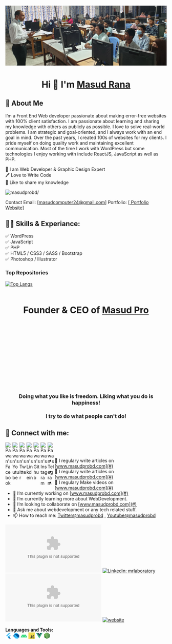 [<img src='https://github.com/masudprobd/masudprobd/blob/main/img/cover.jpg?raw=true' alt='Masud Rana'>](https://github.com/masudprobd/)
<p>

<h1 align="center"> Hi 👋 I'm <a target="_blank" href="#">Masud Rana</a></h1>

## 🚀 About Me
I’m a Front End Web developer passionate about making error-free websites with 100% client satisfaction. I am passionate about learning and sharing my knowledge with others as publicly as possible. I love to solve real-world problems. I am strategic and goal-oriented, and I always work with an end goal in mind. Over the past years, I created 100s of websites for my clients. I pride myself on doing quality work and maintaining excellent communication. Most of the time I work with WordPress but some technologies I enjoy working with include ReactJS, JavaScript as well as PHP.

👑 I am Web Developer & Graphic Design Expert <br> 
🖊️ Love to Write Code <br> 
🎤 Like to share my knowledge </p> 

<p align="left"> <img src=https://komarev.com/ghpvc/?username=masudprobd alt=masudprobd/> </p>

Contact
Email: [masudcomputer24@gmail.com]
Portfolio: [[ Portfolio Website](https://github.com/masudprobd)]


## 👨‍💻 Skills & Experiance: 
✅ WordPress <br> 
✅ JavaScript <br>
✅ PHP <br>
✅ HTML5 / CSS3 / SASS / Bootstrap <br>
✅ Photoshop / Illustrator <br>

### Top Repositories
[![Top Langs](https://github-readme-stats.vercel.app/api/top-langs/?username=masudprobd)](https://github.com/anuraghazra/github-readme-stats)
<br />
<br />


<h1 align="center">Founder & CEO of <a target="_blank" href="https://www.google.com/search?q=mr+laboratory&oq=masud+pro&aqs=chrome.0.69i59l3j69i60l3j69i65l2.5848j0j1&sourceid=chrome&ie=UTF-8">Masud Pro</a></h1>
<div align="center" class="center" style="width:200px;height:200px;margin:0 auto;border-radius: 50%; overflow: hidden;align-items: center;">
    
</div>

<h3 align="center">Doing what you like is freedom. Liking what you do is happiness!</h3>
<h3 align="center">I try to do what people can't do!</h3>


## 🔗 Connect with me:

<a href="#">
  <img align="left" alt="Pawan's Facebook" width="22px" src="https://cdn.jsdelivr.net/npm/simple-icons@v3/icons/facebook.svg" />
</a>
<a href="#">
  <img align="left" alt="Pawan's Youtube" width="22px" src="https://cdn.jsdelivr.net/npm/simple-icons@v3/icons/youtube.svg" />
</a>
<a href="#">
  <img align="left" alt="Pawan's Twitter" width="22px" src="https://cdn.jsdelivr.net/npm/simple-icons@v3/icons/twitter.svg" />
</a>
<a href="#">
  <img align="left" alt="Pawan's Linkdein" width="22px" src="https://cdn.jsdelivr.net/npm/simple-icons@v3/icons/linkedin.svg" />
</a>

<a href="#">
  <img align="left" alt="Pawan's Github" width="22px" src="https://cdn.jsdelivr.net/npm/simple-icons@v3/icons/github.svg" />
</a>
<a href="#">
  <img align="left" alt="Pawan's Instagram" width="22px" src="https://cdn.jsdelivr.net/npm/simple-icons@v3/icons/instagram.svg" />
</a>
<a href="#">
  <img align="left" alt="Pawan's Telegram" width="22px" src="https://cdn.jsdelivr.net/npm/simple-icons@v3/icons/telegram.svg" />
</a>


<br/>
<br/>

- 📝 I regulary write articles on [www.masudprobd.com](#) 
- 📝 I regulary write articles on [www.masudprobd.com](#) 
- 📝 I regulary Make videos on [www.masudprobd.com](#) 
- 🔭 I’m currently working on [www.masudprobd.com](#) 
- 🌱 I’m currently learning more about WebDevelopment.
- 👯 I’m looking to collaborate on [www.masudprobd.com](#) 
- 💬 Ask me about webdevelopment or any tech related stuff.
- 📫 How to reach me: [Twitter@masudprobd](#) , [Youtube@masudprobd](#)

[![Twitter: md_mijan_mr](https://img.shields.io/twitter/follow/masudprobd.com?style=social)](#)
[![Linkedin: mrlaboratory](https://img.shields.io/badge/-masudprobd.com-blue?style=flat-square&logo=Linkedin&logoColor=white&link=https://www.linkedin.com/in/masudprobd/)](#)
[![GitHub iampawan](https://img.shields.io/github/followers/masudprobd.com?label=follow&style=social)](https://github.com/masudprobd)
[![website](https://img.shields.io/badge/PortfolioWebsite-masudprobd.com-2648ff?style=flat-square&logo=google-chrome)](#)


**Languages and Tools:**  
<code><img height="20" src="https://raw.githubusercontent.com/github/explore/80688e429a7d4ef2fca1e82350fe8e3517d3494d/topics/flutter/flutter.png"></code>
<code><img height="20" src="https://raw.githubusercontent.com/github/explore/80688e429a7d4ef2fca1e82350fe8e3517d3494d/topics/dart/dart.png"></code>
<code><img height="20" src="https://raw.githubusercontent.com/github/explore/80688e429a7d4ef2fca1e82350fe8e3517d3494d/topics/android/android.png"></code>
<code><img height="20" src="https://raw.githubusercontent.com/github/explore/80688e429a7d4ef2fca1e82350fe8e3517d3494d/topics/javascript/javascript.png"></code>
<code><img height="20" src="https://raw.githubusercontent.com/github/explore/80688e429a7d4ef2fca1e82350fe8e3517d3494d/topics/vue/vue.png"></code>
<code><img height="20" src="https://raw.githubusercontent.com/github/explore/80688e429a7d4ef2fca1e82350fe8e3517d3494d/topics/nodejs/nodejs.png"></code> 



</div>
